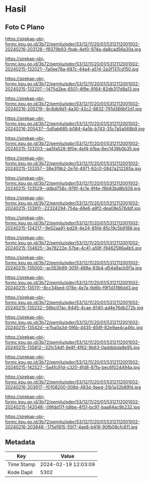 # Hasil

## Foto C Plano

https://sirekap-obj-formc.kpu.go.id/3b72/pemilu/pdpr/53/12/11/20/01/5312112001002-20240216-203126--f8379b93-fbab-4ef0-974a-da8cad56a30a.jpg

https://sirekap-obj-formc.kpu.go.id/3b72/pemilu/pdpr/53/12/11/20/01/5312112001002-20240215-132021--7a0ee78a-687c-44a4-a514-2a3f137cd150.jpg

https://sirekap-obj-formc.kpu.go.id/3b72/pemilu/pdpr/53/12/11/20/01/5312112001002-20240215-132207--1475d2be-6501-4f9e-9164-82db317d8a13.jpg

https://sirekap-obj-formc.kpu.go.id/3b72/pemilu/pdpr/53/12/11/20/01/5312112001002-20240216-205219--8c8db9d1-4a30-42c2-8832-791d366bf2d1.jpg

https://sirekap-obj-formc.kpu.go.id/3b72/pemilu/pdpr/53/12/11/20/01/5312112001002-20240216-205437--5d5ab685-b084-4a5b-b743-35c7a5a568b9.jpg

https://sirekap-obj-formc.kpu.go.id/3b72/pemilu/pdpr/53/12/11/20/01/5312112001002-20240215-133203--aa5fa528-8f0e-4ef4-b1ba-6ec1439b0b35.jpg

https://sirekap-obj-formc.kpu.go.id/3b72/pemilu/pdpr/53/12/11/20/01/5312112001002-20240215-133357--38e3f9b2-2e7d-4971-92c0-0847a212265a.jpg

https://sirekap-obj-formc.kpu.go.id/3b72/pemilu/pdpr/53/12/11/20/01/5312112001002-20240215-133529--ddbd758c-976f-4c1e-9f4e-f8b83bd8b506.jpg

https://sirekap-obj-formc.kpu.go.id/3b72/pemilu/pdpr/53/12/11/20/01/5312112001002-20240215-133911--22324294-754a-48e6-a9f2-dea08e576ddf.jpg

https://sirekap-obj-formc.kpu.go.id/3b72/pemilu/pdpr/53/12/11/20/01/5312112001002-20240215-134217--9e52aa91-bd29-4e24-85fd-85c19c5b9188.jpg

https://sirekap-obj-formc.kpu.go.id/3b72/pemilu/pdpr/53/12/11/20/01/5312112001002-20240215-134825--3e78222e-57be-4c41-a59f-f8462586a4b5.jpg

https://sirekap-obj-formc.kpu.go.id/3b72/pemilu/pdpr/53/12/11/20/01/5312112001002-20240215-135000--ac553b99-305f-489a-93b4-d54a9acb5f1a.jpg

https://sirekap-obj-formc.kpu.go.id/3b72/pemilu/pdpr/53/12/11/20/01/5312112001002-20240215-135111--8cc34bed-078e-4e7a-9d6b-f9f1d3186dd3.jpg

https://sirekap-obj-formc.kpu.go.id/3b72/pemilu/pdpr/53/12/11/20/01/5312112001002-20240215-135232--56bc07ac-8445-4cae-8140-ad4e76db272b.jpg

https://sirekap-obj-formc.kpu.go.id/3b72/pemilu/pdpr/53/12/11/20/01/5312112001002-20240215-135424--e7ba0a3d-0f6b-4435-858f-82e9ae4ca46c.jpg

https://sirekap-obj-formc.kpu.go.id/3b72/pemilu/pdpr/53/12/11/20/01/5312112001002-20240215-135812--32fc54df-8e8f-4f62-9b63-0addbbda8e95.jpg

https://sirekap-obj-formc.kpu.go.id/3b72/pemilu/pdpr/53/12/11/20/01/5312112001002-20240215-142527--5a41c91d-c320-4fd8-87fa-bec6f024494a.jpg

https://sirekap-obj-formc.kpu.go.id/3b72/pemilu/pdpr/53/12/11/20/01/5312112001002-20240216-203617--f0108200-008d-483d-9aed-31b1a32b89fd.jpg

https://sirekap-obj-formc.kpu.go.id/3b72/pemilu/pdpr/53/12/11/20/01/5312112001002-20240215-142048--09fdd17f-b8be-4f51-bc97-baa84ac9b232.jpg

https://sirekap-obj-formc.kpu.go.id/3b72/pemilu/pdpr/53/12/11/20/01/5312112001002-20240216-203848--175d1815-55f7-4ae8-b418-90fb08cfc811.jpg


## Metadata

| Key        | Value               |
| ---------- | ------------------- |
| Time Stamp | 2024-02-19 12:03:09 |
| Kode Dapil | 5302                |



